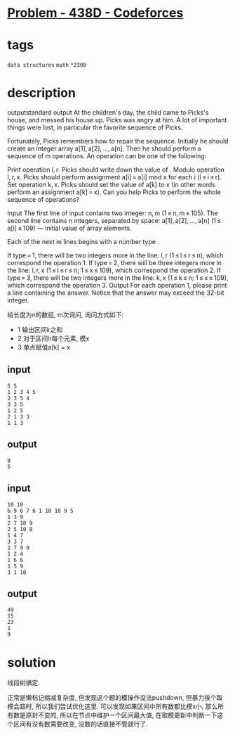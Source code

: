 # [Problem - 438D - Codeforces](https://codeforces.com/problemset/problem/438/D)

# tags
`data structures` `math` `*2300`

# description

outputstandard output
At the children's day, the child came to Picks's house, and messed his house up. Picks was angry at him. A lot of important things were lost, in particular the favorite sequence of Picks.

Fortunately, Picks remembers how to repair the sequence. Initially he should create an integer array a[1], a[2], ..., a[n]. Then he should perform a sequence of m operations. An operation can be one of the following:

Print operation l, r. Picks should write down the value of .
Modulo operation l, r, x. Picks should perform assignment a[i] = a[i] mod x for each i (l ≤ i ≤ r).
Set operation k, x. Picks should set the value of a[k] to x (in other words perform an assignment a[k] = x).
Can you help Picks to perform the whole sequence of operations?

Input
The first line of input contains two integer: n, m (1 ≤ n, m ≤ 105). The second line contains n integers, separated by space: a[1], a[2], ..., a[n] (1 ≤ a[i] ≤ 109) — initial value of array elements.

Each of the next m lines begins with a number type .

If type = 1, there will be two integers more in the line: l, r (1 ≤ l ≤ r ≤ n), which correspond the operation 1.
If type = 2, there will be three integers more in the line: l, r, x (1 ≤ l ≤ r ≤ n; 1 ≤ x ≤ 109), which correspond the operation 2.
If type = 3, there will be two integers more in the line: k, x (1 ≤ k ≤ n; 1 ≤ x ≤ 109), which correspond the operation 3.
Output
For each operation 1, please print a line containing the answer. Notice that the answer may exceed the 32-bit integer.

给长度为n的数组, m次询问, 询问方式如下:

- 1 输出区间lr之和
- 2 对于区间lr每个元素, 模x
- 3 单点赋值a[k] = x


## input
```
5 5
1 2 3 4 5
2 3 5 4
3 3 5
1 2 5
2 1 3 3
1 1 3
```

## output
```
8
5
```


## input
```
10 10
6 9 6 7 6 1 10 10 9 5
1 3 9
2 7 10 9
2 5 10 8
1 4 7
3 3 7
2 7 9 9
1 2 4
1 6 6
1 5 9
3 1 10
```

## output
```
49
15
23
1
9
```

# solution

线段树搞定.

正常是懒标记缩减复杂度, 但发现这个题的模操作没法pushdown, 但暴力挨个取模会超时, 所以我们尝试优化这里. 可以发现如果区间中所有数都比模x小, 那么所有数是原封不变的, 所以在节点中维护一个区间最大值, 在取模更新中判断一下这个区间有没有数需要改变, 没数的话直接不管就行了.



